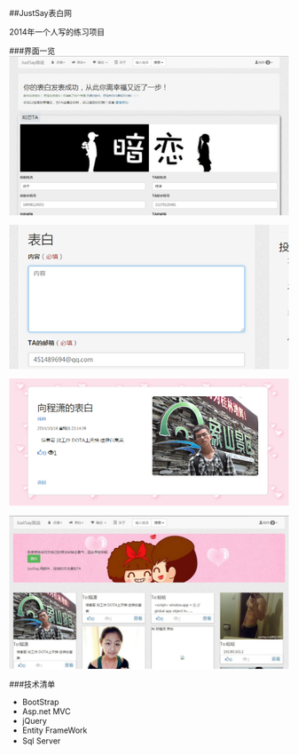 ##JustSay表白网


2014年一个人写的练习项目


###界面一览
![](./Resource/1.jpg)

![](./Resource/2.jpg)

![](./Resource/3.jpg)

![](./Resource/4.jpg)


###技术清单
* BootStrap
* Asp.net MVC
* jQuery
* Entity FrameWork
* Sql Server　